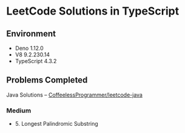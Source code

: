 # LeetCode Solutions in TypeScript

## Environment
- <span title="July 2021">Deno 1.12.0</span>
- V8 9.2.230.14
- TypeScript 4.3.2

## Problems Completed

Java Solutions – [CoffeelessProgrammer/leetcode-java](https://github.com/CoffeelessProgrammer/leetcode-java)

### Medium
- <span title="Acceptance Rate: 31.0%">5. Longest Palindromic Substring</span>